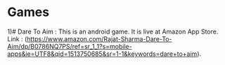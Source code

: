 # Games


1)# Dare To Aim : This is an android game. It is live at Amazon App Store. Link : (https://www.amazon.com/Rajat-Sharma-Dare-To-Aim/dp/B0786NQ7PS/ref=sr_1_1?s=mobile-apps&ie=UTF8&qid=1513750685&sr=1-1&keywords=dare+to+aim).
